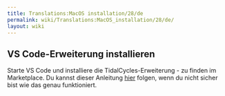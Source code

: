 ```yaml
---
title: Translations:MacOS installation/28/de
permalink: wiki/Translations:MacOS_installation/28/de/
layout: wiki
---
```


## VS Code-Erweiterung installieren

Starte VS Code und installiere die TidalCycles-Erweiterung - zu finden
im Marketplace. Du kannst dieser Anleitung
[hier](https://marketplace.visualstudio.com/items?itemName=tidalcycles.vscode-tidalcycles)
folgen, wenn du nicht sicher bist wie das genau funktioniert.
